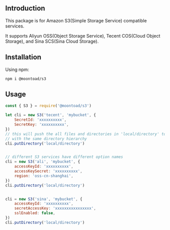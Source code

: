 ## Introduction

This package is for Amazon S3(Simple Storage Service) compatible services.

It supports Aliyun OSS(Object Storage Service), Tecent COS(Cloud Object Storage),
and Sina SCS(Sina Cloud Storage).


## Installation

Using npm:

```shell
npm i @moontoad/s3
```


## Usage

```js
const { S3 } = require('@moontoad/s3')

let cli = new S3('tecent', 'mybucket', {
	SecretId: 'xxxxxxxxxx',
	SecretKey: 'xxxxxxxxxx',
})
// this will push the all files and directories in 'local/directory' to the bucket,
// with the same directory hierarchy
cli.putDirectory('local/directory')


// different S3 services have different option names
cli = new S3('ali', 'mybucket', {
	accessKeyId: 'xxxxxxxxxx',
	accessKeySecret: 'xxxxxxxxxx',
	region: 'oss-cn-shanghai',
})
cli.putDirectory('local/directory')


cli = new S3('sina', 'mybucket', {
	accessKeyId: 'xxxxxxxxxx',
	secretAccessKey: 'xxxxxxxxxxxxxxxx',
	sslEnabled: false,
})
cli.putDirectory('local/directory')
```

